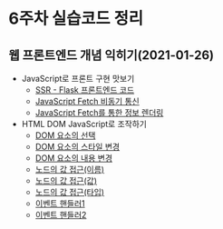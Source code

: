# 6주차 실습코드 정리

## 웹 프론트엔드 개념 익히기(2021-01-26)

- JavaScript로 프론트 구현 맛보기
  - [SSR - Flask 프론트엔드 코드](https://github.com/ss-won/elice/tree/master/6주차/2021-01-26/실습3.py)
  - [JavaScript Fetch 비동기 통신](https://github.com/ss-won/elice/tree/master/6주차/2021-01-26/fetch.html)
  - [JavaScript Fetch를 통한 정보 렌더링](https://github.com/ss-won/elice/tree/master/6주차/2021-01-26/index.html)
- HTML DOM JavaScript로 조작하기
  - [DOM 요소의 선택](https://github.com/ss-won/elice/tree/master/6주차/2021-01-26/실습4.js)
  - [DOM 요소의 스타일 변경](https://github.com/ss-won/elice/tree/master/6주차/2021-01-26/실습5.js)
  - [DOM 요소의 내용 변경](https://github.com/ss-won/elice/tree/master/6주차/2021-01-26/실습6.js)
  - [노드의 값 접근(이름)](https://github.com/ss-won/elice/tree/master/6주차/2021-01-26/실습7.js)
  - [노드의 값 접근(값)](https://github.com/ss-won/elice/tree/master/6주차/2021-01-26/실습8.js)
  - [노드의 값 접근(타입)](https://github.com/ss-won/elice/tree/master/6주차/2021-01-26/실습9.js)
  - [이벤트 핸들러1](https://github.com/ss-won/elice/tree/master/6주차/2021-01-26/실습10.js)
  - [이벤트 핸들러2](https://github.com/ss-won/elice/tree/master/6주차/2021-01-26/실습11.js)
